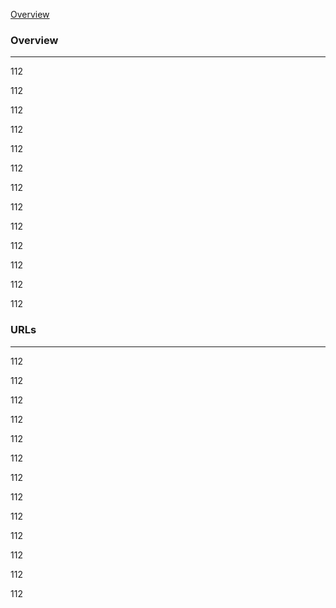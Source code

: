 [Overview](#Overview)

### Overview<a name="Overview" />
---
112

112

112

112

112

112

112

112

112

112

112

112

112
### URLs
---
112

112

112

112

112

112

112

112

112

112

112

112

112